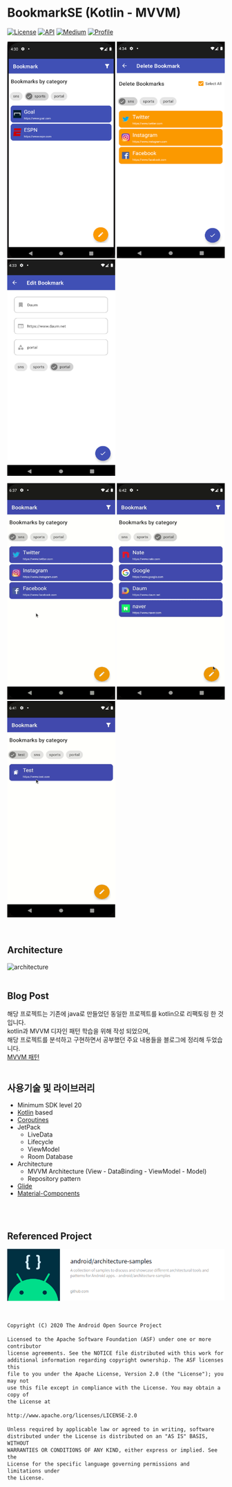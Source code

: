 <h1 align="left">BookmarkSE (Kotlin - MVVM)</h1>

<p align="left">
  <a href="https://opensource.org/licenses/Apache-2.0"><img alt="License" src="https://img.shields.io/badge/License-Apache%202.0-blue.svg"/></a>
  <a href="https://android-arsenal.com/api?level=20"><img alt="API" src="https://img.shields.io/badge/API-20%2B-brightgreen.svg?style=flat"/></a>
  <a href="https://jroomstudio.tistory.com/"><img alt="Medium" src="https://img.shields.io/badge/blog-tistory-green"/></a>
  <a href="https://github.com/jrooms"><img alt="Profile" src="https://img.shields.io/badge/github-jrooms-orange?logo=github&logoColor=white"/></a> 
</p>

<p align="left">
<img src="/readme/bookmark_main.png" width="250" height="500"/>
<img src="/readme/bookmark_delete.png" width="250" height="500"/>
<img src="/readme/bookmark_edit.png" width="250" height="500"/>
</p>

<p align="left">
<img src="/readme/gif/bookmark_01.gif" width="250" height="500"/>
<img src="/readme/gif/bookmark_04.gif" width="250" height="500"/>
<img src="/readme/gif/bookmark_03.gif" width="250" height="500"/>
</p>
</br>

## Architecture
![architecture](https://developer.android.com/codelabs/android-room-with-a-view-kotlin/img/a7da8f5ea91bac52.png)
</br>
</br>

## Blog Post
해당 프로젝트는 기존에 java로 만들었던 동일한 프로젝트를 kotlin으로 리팩토링 한 것입니다.   
kotlin과 MVVM 디자인 패턴 학습을 위해 작성 되었으며,  
해당 프로젝트를 분석하고 구현하면서 공부했던 주요 내용들을 블로그에 정리해 두었습니다.   
[MVVM 패턴](https://jroomstudio.tistory.com/24?category=386216)
</br>
</br>


## 사용기술 및 라이브러리
- Minimum SDK level 20
- [Kotlin](https://kotlinlang.org/) based
- [Coroutines](https://github.com/Kotlin/kotlinx.coroutines)
- JetPack
  - LiveData
  - Lifecycle
  - ViewModel
  - Room Database
- Architecture
  - MVVM Architecture (View - DataBinding - ViewModel - Model)
  - Repository pattern
- [Glide](https://github.com/bumptech/glide)
- [Material-Components](https://github.com/material-components/material-components-android)
</br>
</br>


## Referenced Project
<p align="left">
  <a href="https://github.com/jrooms/architecture-samples/tree/todo-mvvm-live-kotlin"><img alt="architecture samples" src="/readme/architecture_samples.png"/></a>
</p>
</br>

```
Copyright (C) 2020 The Android Open Source Project

Licensed to the Apache Software Foundation (ASF) under one or more contributor
license agreements. See the NOTICE file distributed with this work for
additional information regarding copyright ownership. The ASF licenses this
file to you under the Apache License, Version 2.0 (the "License"); you may not
use this file except in compliance with the License. You may obtain a copy of
the License at

http://www.apache.org/licenses/LICENSE-2.0

Unless required by applicable law or agreed to in writing, software
distributed under the License is distributed on an "AS IS" BASIS, WITHOUT
WARRANTIES OR CONDITIONS OF ANY KIND, either express or implied. See the
License for the specific language governing permissions and limitations under
the License.
```
